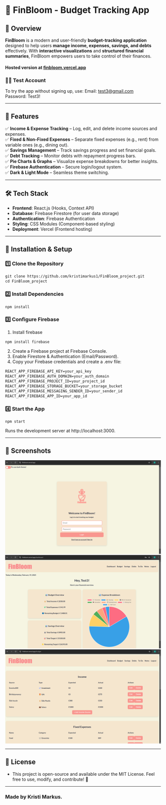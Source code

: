 # 🌿 FinBloom - Budget Tracking App

## 📌 Overview
**FinBloom** is a modern and user-friendly **budget-tracking application** designed to help users **manage income, expenses, savings, and debts** effectively. With **interactive visualizations** and **structured financial summaries**, FinBloom empowers users to take control of their finances.

#### Hosted version at [finbloom.vercel.app](https://finbloom.vercel.app/)
### 🧑‍💻 Test Account
To try the app without signing up, use:
Email: test3@gmail.com  
Password: Test3!

---

## 🎯 Features
✅ **Income & Expense Tracking** – Log, edit, and delete income sources and expenses.  
✅ **Fixed & Non-Fixed Expenses** – Separate fixed expenses (e.g., rent) from variable ones (e.g., dining out).  
✅ **Savings Management** – Track savings progress and set financial goals.  
✅ **Debt Tracking** – Monitor debts with repayment progress bars.  
✅ **Pie Charts & Graphs** – Visualize expense breakdowns for better insights.  
✅ **Firebase Authentication** – Secure login/logout system.  
✅ **Dark & Light Mode** – Seamless theme switching.  

---

## 🛠️ Tech Stack
- **Frontend**: React.js (Hooks, Context API)
- **Database**: Firebase Firestore (for user data storage)
- **Authentication**: Firebase Authentication
- **Styling**: CSS Modules (Component-based styling)
- **Deployment**: Vercel (Frontend hosting)

---

## 🚀 Installation & Setup
### 1️⃣ Clone the Repository
```
git clone https://github.com/kristimarkus1/FinBloom_project.git
cd FinBloom_project
```

### 2️⃣ Install Dependencies
```
npm install
```

### 3️⃣ Configure Firebase
1. Install firebase
```
npm install firebase
```

2. Create a Firebase project at Firebase Console.
3. Enable Firestore & Authentication (Email/Password).
4. Copy your Firebase credentials and create a .env file:
```
REACT_APP_FIREBASE_API_KEY=your_api_key
REACT_APP_FIREBASE_AUTH_DOMAIN=your_auth_domain
REACT_APP_FIREBASE_PROJECT_ID=your_project_id
REACT_APP_FIREBASE_STORAGE_BUCKET=your_storage_bucket
REACT_APP_FIREBASE_MESSAGING_SENDER_ID=your_sender_id
REACT_APP_FIREBASE_APP_ID=your_app_id
```

### 4️⃣ Start the App
```
npm start
```

Runs the development server at http://localhost:3000.

---

## 📸 Screenshots
![Login Page](login.png)
![Dashboard](dashboard.png)
![Budget Page](budget.png)

---

## 📝 License
- This project is open-source and available under the MIT License. Feel free to use, modify, and contribute! 🌱

---

### Made by Kristi Markus.
